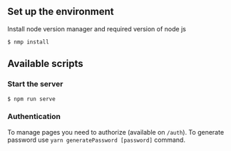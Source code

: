 ## Set up the environment
Install node version manager and required version of node js
```
$ nmp install
```
## Available scripts
### Start the server
```
$ npm run serve
```
### Authentication
To manage pages you need to authorize (available on `/auth`).
To generate password use `yarn generatePassword [password]` command.